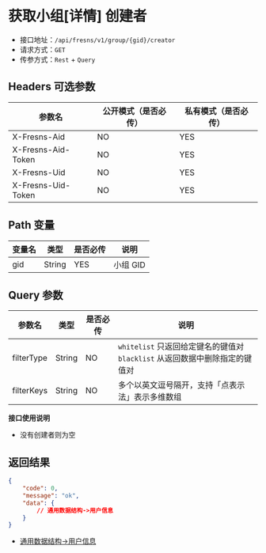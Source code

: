 # 获取小组[详情] 创建者

- 接口地址：`/api/fresns/v1/group/{gid}/creator`
- 请求方式：`GET`
- 传参方式：`Rest` + `Query`

## Headers 可选参数

| 参数名 | 公开模式（是否必传） | 私有模式（是否必传） |
| --- | --- | --- |
| X-Fresns-Aid | NO | YES |
| X-Fresns-Aid-Token | NO | YES |
| X-Fresns-Uid | NO | YES |
| X-Fresns-Uid-Token | NO | YES |

## Path 变量

| 变量名 | 类型 | 是否必传 | 说明 |
| --- | --- | --- | --- |
| gid | String | YES | 小组 GID |

## Query 参数

| 参数名 | 类型 | 是否必传 | 说明 |
| --- | --- | --- | --- |
| filterType | String | NO | `whitelist` 只返回给定键名的键值对<br>`blacklist` 从返回数据中删除指定的键值对 |
| filterKeys | String | NO | 多个以英文逗号隔开，支持「点表示法」表示多维数组 |

**接口使用说明**

- 没有创建者则为空

## 返回结果

```json
{
    "code": 0,
    "message": "ok",
    "data": {
        // 通用数据结构->用户信息
    }
}
```

- [通用数据结构->用户信息](../../reference/data/user.md)
